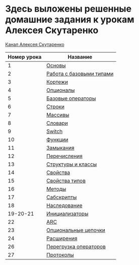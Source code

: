 # Здесь выложены решенные домашние задания к урокам Алексея Скутаренко
[Канал Алексея Скутаренко](https://www.youtube.com/watch?v=crzT-L7AaNQ&t=2s)

|Номер урока  | Название  
|--|--|
| 1 | [Основы](https://github.com/jykaswift/Skutarenko/tree/master/Lesson%201%20Basics) |
| 2 | [Работа с базовыми типами](https://github.com/jykaswift/Skutarenko/tree/master/Lesson%202%20Data%20types) | 
| 3 | [Кортежи](https://github.com/jykaswift/Skutarenko/tree/master/Lesson%203%20Tuple) | 
| 4 | [Опционалы](https://github.com/jykaswift/Skutarenko/tree/master/Lesson%204%20Optionals) |
| 5 | [Базовые операторы](https://github.com/jykaswift/Skutarenko/tree/master/lesson%205%20Basics%20Operators)|
| 6 | [Строки](https://github.com/jykaswift/Skutarenko/tree/master/lesson%206%20String)|
| 7 | [Массивы](https://github.com/jykaswift/Skutarenko/tree/master/Lesson%207%20Arrays) |
| 8 | [Словари](https://github.com/jykaswift/Skutarenko/tree/master/Lesson%208%20Dictionary) |
| 9 | [Switch](https://github.com/jykaswift/Skutarenko/tree/master/Lesson%209%20Switch) |
| 10 | [Функции](https://github.com/jykaswift/Skutarenko/tree/master/Lesson%2010%20Functions) |
| 11 | [Замыкания](https://github.com/jykaswift/Skutarenko/tree/master/Lesson%2011%20Closure) |
| 12 | [Перечисления](https://github.com/jykaswift/Skutarenko/tree/master/Lesson%2012%20Enum) |
| 13 | [Структуры и классы](https://github.com/jykaswift/Skutarenko/tree/master/Lesson%2013%20Struct%20and%20classes) |
| 14 | [Свойства](https://github.com/jykaswift/Skutarenko/tree/master/Lesson%2014%20Properties) |
| 15 | [Свойства типов](https://github.com/jykaswift/Skutarenko/tree/master/Lesson%2015%20Stored%20Properties) |
| 16 | [Методы](https://github.com/jykaswift/Skutarenko/tree/master/lesson%2016%20Methods) |
| 17 | [Сабскрипты](https://github.com/jykaswift/Skutarenko/tree/master/Lesson%2017%20subscript) |
| 18 | [Наследование](https://github.com/jykaswift/Skutarenko/tree/master/Lesson%2018%20inheritance) |
| 19-20-21 | [Инициализаторы](https://github.com/jykaswift/Skutarenko/tree/master/Lesson%2019%2C20%2C21%20Initials/Initials.playground) |
| 22 | [ARC](https://github.com/jykaswift/Skutarenko/tree/master/Lesson%2022%20ARC) |
| 23 | [Опциональные цепочки](https://github.com/jykaswift/Skutarenko/tree/master/Lesson%2023%20Optional%20chaining) |
| 24 | [Расширения](https://github.com/jykaswift/Skutarenko/tree/master/Lesson%2024%20Extensions) |
| 26 | [Перегрузка операторов](https://github.com/jykaswift/Skutarenko/tree/master/lesson%2026%20Operator's%20overloading) |
| 27 | [Протоколы](https://github.com/jykaswift/Skutarenko/tree/master/Lesson%2027%20Protocols) |


